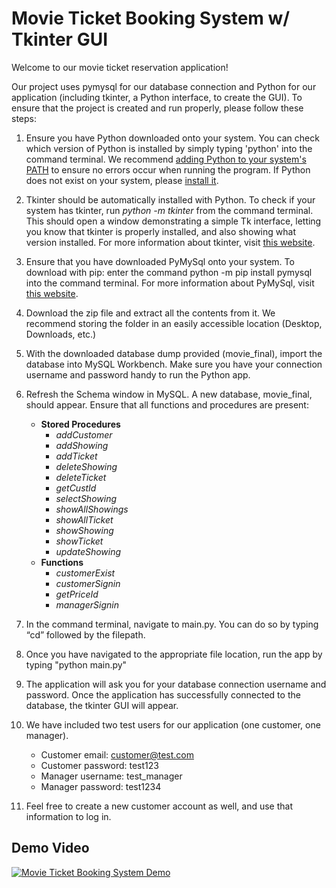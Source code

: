 # Movie Ticket Booking System w/ Tkinter GUI
Welcome to our movie ticket reservation application!  

Our project uses pymysql for our database connection and Python for our application (including tkinter, a
Python interface, to create the GUI). To ensure that the project is created and run properly, please follow
these steps:  

1) Ensure you have Python downloaded onto your system. You can check which version of Python 
is installed by simply typing 'python' into the command terminal. We recommend [adding Python to your system's PATH](https://www.makeuseof.com/python-windows-path/)
to ensure no errors occur when running the program. 
If Python does not exist on your system, please [install it](https://www.tomshardware.com/how-to/install-python-on-windows-10-and-11).  

2) Tkinter should be automatically installed with Python. To check if your system has tkinter, run
*python -m tkinter* from the command terminal. This should open a window demonstrating a
simple Tk interface, letting you know that tkinter is properly installed, and also showing what
version installed. For more information about tkinter, visit [this website](https://docs.python.org/3/library/tkinter.html).  

3) Ensure that you have downloaded PyMySql onto your system. To download with pip: enter the
command python -m pip install pymysql into the command terminal. For more information about
PyMySql, visit [this website](https://pypi.org/project/PyMySQL/).  

4) Download the zip file and extract all the contents from it. We recommend storing the folder in an easily accessible location (Desktop, Downloads, etc.)  

5) With the downloaded database dump provided (movie_final), import the database into MySQL Workbench. Make sure you have your connection username and password 
handy to run the Python app.  

6) Refresh the Schema window in MySQL. A new database, movie_final, should appear. Ensure that all functions and procedures are present:  
   - **Stored Procedures**
      - *addCustomer*
      - *addShowing*
      - *addTicket*
      - *deleteShowing*
      - *deleteTicket*
      - *getCustId*
      - *selectShowing*
      - *showAllShowings*
      - *showAllTicket*
      - *showShowing*
      - *showTicket*
      - *updateShowing*
   - **Functions**
      - *customerExist*
      - *customerSignin*
      - *getPriceId*
      - *managerSignin*  

7) In the command terminal, navigate to main.py. You can do so by typing “cd” followed by the filepath.  

8) Once you have navigated to the appropriate file location, run the app by typing "python main.py"  

9) The application will ask you for your database connection username and password. Once the application has successfully connected to the database, 
the tkinter GUI will appear.  

10) We have included two test users for our application (one customer, one manager).
    - Customer email: customer@test.com
    - Customer password: test123
    - Manager username: test_manager
    - Manager password: test1234  

11) Feel free to create a new customer account as well, and use that information to log in.

## Demo Video  
[![Movie Ticket Booking System Demo](https://github.com/jaimesi/NUMADFa22_Team15/blob/master/app/src/main/AtYourServiceScreenshot.png)](https://youtu.be/7uTTbUk_my0)
